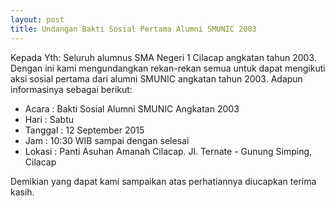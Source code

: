 ```yaml
---
layout: post
title: Undangan Bakti Sosial Pertama Alumni SMUNIC 2003
---
```


Kepada Yth:
Seluruh alumnus SMA Negeri 1 Cilacap angkatan tahun 2003. Dengan ini kami mengundangkan rekan-rekan semua untuk dapat mengikuti aksi sosial pertama dari alumni SMUNIC angkatan tahun 2003. Adapun informasinya sebagai berikut:

* Acara   : Bakti Sosial Alumni SMUNIC Angkatan 2003
* Hari    : Sabtu
* Tanggal : 12 September 2015
* Jam     : 10:30 WIB sampai dengan selesai
* Lokasi  : Panti Asuhan Amanah Cilacap. Jl. Ternate - Gunung Simping, Cilacap

Demikian yang dapat kami sampaikan atas perhatiannya diucapkan terima kasih.
